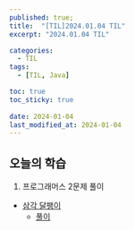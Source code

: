```yaml
---
published: true;
title:  "[TIL]2024.01.04 TIL"
excerpt: "2024.01.04 TIL"

categories:
  - TIL
tags:
  - [TIL, Java]

toc: true
toc_sticky: true
 
date: 2024-01-04
last_modified_at: 2024-01-04
---
```

## 오늘의 학습
1. 프로그래머스 2문제 풀이
  - [삼각 달팽이](https://school.programmers.co.kr/learn/courses/30/lessons/68645)
    - [풀이]()